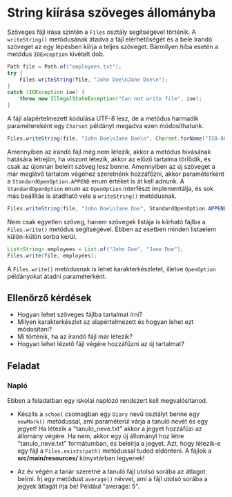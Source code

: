 # String kiírása szöveges állományba

Szöveges fájl írása szintén a `Files` osztály segítségével történik. A `writeString()` 
metódusának átadva a fájl elérhetőségét és a bele írandó szöveget az egy lépésben 
kiírja a teljes szöveget. Bármilyen hiba esetén a metódus `IOException` kivételt dob.

```java
Path file = Path.of("employees.txt");
try {
    Files.writeString(file, "John Doe\nJane Doe\n");
}
catch (IOException ioe) {
    throw new IllegalStateException("Can not write file", ioe);
}
```

A fájl alapértelmezett kódulása UTF-8 lesz, de a metódus harmadik paramétereként egy 
`Charset` példányt megadva ezen módosíthatunk.

```java
Files.writeString(file, "John Doe\nJane Doe\n", Charset.forName("ISO-8859-2"));
```

Amennyiben az írandó fájl még nem létezik, akkor a metódus hívásának hatására létrejön, 
ha viszont létezik, akkor az előző tartalma törlődik, és csak az újonnan beleírt 
szöveg lesz benne. Amennyiben az új szöveget a már meglévő tartalom végéhez szeretnénk 
hozzáfőzni, akkor paraméterként a `StandardOpenOption.APPEND` enum értéket is át kell adnunk.
A `StandardOpenOption` enum az `OpenOption` interfészt implementálja, és sok más beállítás is átadható vele 
a `writeString()` metódusnak.

```java
Files.writeString(file, "John Doe\nJane Doe", StandardOpenOption.APPEND);
```

Nem csak egyetlen szöveg, hanem szövegek listája is kiírható fájlba a `Files.write()` 
metódus segítségével. Ebben az esetben minden listaelem külön-külön sorba kerül.

```java
List<String> employees = List.of("John Doe", "Jane Doe");
Files.write(file, employees);
```

A `Files.write()` metódusnak is lehet karakterkészletet, illetve `OpenOption` 
példányokat átadni paraméterként.

## Ellenőrző kérdések

* Hogyan lehet szöveges fájlba tartalmat írni?
* Milyen karakterkészlet az alapértelmezett és hogyan lehet ezt módosítani?
* Mi történik, ha az írandó fájl már létezik?
* Hogyan lehet lézető fájl végére hozzáfűzni az új tartalmat?

## Feladat

### Napló

Ebben a feladatban egy iskolai naplózó rendszert kell megvalósítanod.

* Készíts a `school` csomagban egy `Diary` nevű osztályt benne egy `newMark()` metódussal, ami paraméterül várja a tanuló nevét és egy jegyet!
  Ha létezik a "tanulo_neve.txt" akkor a jegyet hozzáfűzi az állomány végére. Ha nem, akkor egy új állományt hoz létre "tanulo_neve.txt" formátumban, és beleírja a jegyet.
  Azt, hogy létezik-e egy fájl a `Files.exists(path)` metódussal tudod eldönteni. A fájlok a **src/main/resources/** könyvtárban legyenek!
  
* Az év végén a tanár szeretné a tanuló fájl utolsó sorába az átlagot beírni. Írj egy metódust `average()` névvel, ami a fájl utolsó sorába a jegyek átlagát írja be! 
Például "average: 5".
